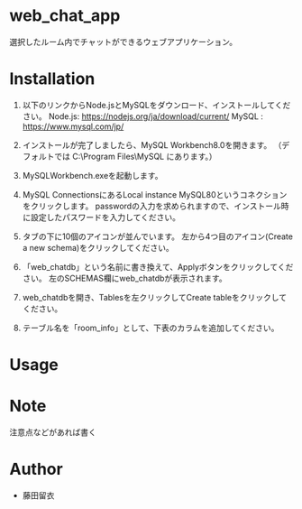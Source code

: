# web_chat_app
選択したルーム内でチャットができるウェブアプリケーション。

# Installation
1. 以下のリンクからNode.jsとMySQLをダウンロード、インストールしてください。
Node.js: https://nodejs.org/ja/download/current/
MySQL  : https://www.mysql.com/jp/

2.  インストールが完了しましたら、MySQL Workbench8.0を開きます。
    （デフォルトでは C:\Program Files\MySQL にあります。）

3.  MySQLWorkbench.exeを起動します。

4.  MySQL ConnectionsにあるLocal instance MySQL80というコネクションをクリックします。
    passwordの入力を求められますので、インストール時に設定したパスワードを入力してください。

5.  タブの下に10個のアイコンが並んでいます。
    左から4つ目のアイコン(Create a new schema)をクリックしてください。

6.  「web_chatdb」という名前に書き換えて、Applyボタンをクリックしてください。
    左のSCHEMAS欄にweb_chatdbが表示されます。

7.  web_chatdbを開き、Tablesを左クリックしてCreate tableをクリックしてください。

8.  テーブル名を「room_info」として、下表のカラムを追加してください。
   


# Usage


# Note
注意点などがあれば書く

# Author
* 藤田留衣
